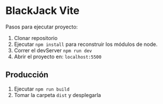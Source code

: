  # BlackJack Vite

 Pasos para ejecutar proyecto:

 1. Clonar repositorio
 2. Ejecutar ``` npm install ``` para reconstruir los  módulos de node.
 3. Correr el devServer ```npm run dev```
 4. Abrir el proyecto en: ```localhost:5500```

 ## Producción

 1. Ejecutar ```npm run build```
 2. Tomar la carpeta ```dist``` y desplegarla